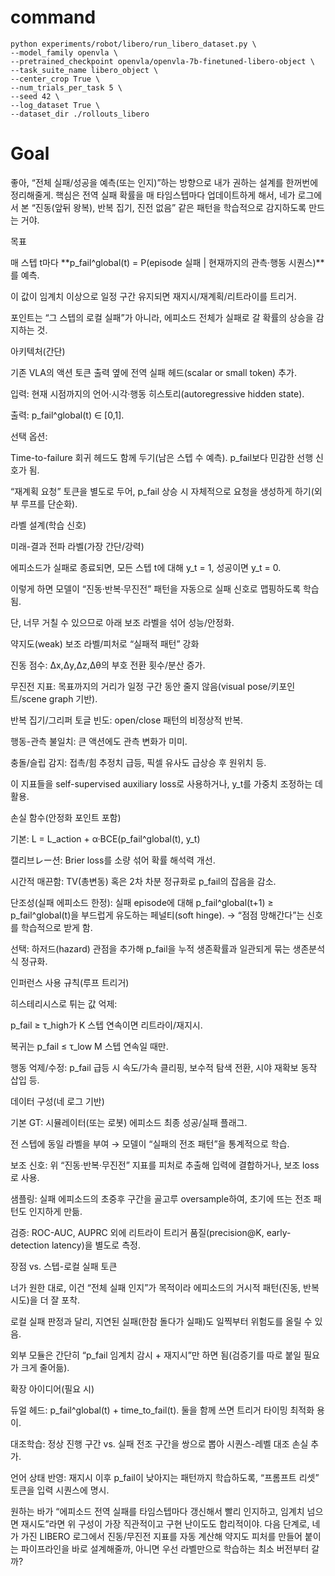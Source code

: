
# command
```
python experiments/robot/libero/run_libero_dataset.py \  
--model_family openvla \  
--pretrained_checkpoint openvla/openvla-7b-finetuned-libero-object \  
--task_suite_name libero_object \  
--center_crop True \  
--num_trials_per_task 5 \  
--seed 42 \  
--log_dataset True \  
--dataset_dir ./rollouts_libero  
```

# Goal
좋아, “전체 실패/성공을 예측(또는 인지)”하는 방향으로 내가 권하는 설계를 한꺼번에 정리해줄게. 핵심은 전역 실패 확률을 매 타임스텝마다 업데이트하게 해서, 네가 로그에서 본 “진동(앞뒤 왕복), 반복 집기, 진전 없음” 같은 패턴을 학습적으로 감지하도록 만드는 거야.

목표

매 스텝 t마다 **p_fail^global(t) = P(episode 실패 | 현재까지의 관측·행동 시퀀스)**를 예측.

이 값이 임계치 이상으로 일정 구간 유지되면 재지시/재계획/리트라이를 트리거.

포인트는 “그 스텝의 로컬 실패”가 아니라, 에피소드 전체가 실패로 갈 확률의 상승을 감지하는 것.

아키텍처(간단)

기존 VLA의 액션 토큰 출력 옆에 전역 실패 헤드(scalar or small token) 추가.

입력: 현재 시점까지의 언어·시각·행동 히스토리(autoregressive hidden state).

출력: p_fail^global(t) ∈ [0,1].

선택 옵션:

Time-to-failure 회귀 헤드도 함께 두기(남은 스텝 수 예측). p_fail보다 민감한 선행 신호가 됨.

“재계획 요청” 토큰을 별도로 두어, p_fail 상승 시 자체적으로 요청을 생성하게 하기(외부 루프를 단순화).

라벨 설계(학습 신호)

미래-결과 전파 라벨(가장 간단/강력)

에피소드가 실패로 종료되면, 모든 스텝 t에 대해 y_t = 1, 성공이면 y_t = 0.

이렇게 하면 모델이 “진동·반복·무진전” 패턴을 자동으로 실패 신호로 맵핑하도록 학습됨.

단, 너무 거칠 수 있으므로 아래 보조 라벨을 섞어 성능/안정화.

약지도(weak) 보조 라벨/피처로 “실패적 패턴” 강화

진동 점수: Δx,Δy,Δz,Δθ의 부호 전환 횟수/분산 증가.

무진전 지표: 목표까지의 거리가 일정 구간 동안 줄지 않음(visual pose/키포인트/scene graph 기반).

반복 집기/그리퍼 토글 빈도: open/close 패턴의 비정상적 반복.

행동-관측 불일치: 큰 액션에도 관측 변화가 미미.

충돌/슬립 감지: 접촉/힘 추정치 급등, 픽셀 유사도 급상승 후 원위치 등.

이 지표들을 self-supervised auxiliary loss로 사용하거나, y_t를 가중치 조정하는 데 활용.

손실 함수(안정화 포인트 포함)

기본: L = L_action + α·BCE(p_fail^global(t), y_t)

캘리브レー션: Brier loss를 소량 섞어 확률 해석력 개선.

시간적 매끈함: TV(총변동) 혹은 2차 차분 정규화로 p_fail의 잡음을 감소.

단조성(실패 에피소드 한정): 실패 episode에 대해 p_fail^global(t+1) ≥ p_fail^global(t)을 부드럽게 유도하는 페널티(soft hinge).
→ “점점 망해간다”는 신호를 학습적으로 받게 함.

선택: 하저드(hazard) 관점을 추가해 p_fail을 누적 생존확률과 일관되게 묶는 생존분석식 정규화.

인퍼런스 사용 규칙(루프 트리거)

히스테리시스로 튀는 값 억제:

p_fail ≥ τ_high가 K 스텝 연속이면 리트라이/재지시.

복귀는 p_fail ≤ τ_low M 스텝 연속일 때만.

행동 억제/수정: p_fail 급등 시 속도/가속 클리핑, 보수적 탐색 전환, 시야 재확보 동작 삽입 등.

데이터 구성(네 로그 기반)

기본 GT: 시뮬레이터(또는 로봇) 에피소드 최종 성공/실패 플래그.

전 스텝에 동일 라벨을 부여 → 모델이 “실패의 전조 패턴”을 통계적으로 학습.

보조 신호: 위 “진동·반복·무진전” 지표를 피처로 추출해 입력에 결합하거나, 보조 loss로 사용.

샘플링: 실패 에피소드의 초중후 구간을 골고루 oversample하여, 초기에 뜨는 전조 패턴도 인지하게 만듦.

검증: ROC-AUC, AUPRC 외에 리트라이 트리거 품질(precision@K, early-detection latency)을 별도로 측정.

장점 vs. 스텝-로컬 실패 토큰

너가 원한 대로, 이건 “전체 실패 인지”가 목적이라 에피소드의 거시적 패턴(진동, 반복 시도)을 더 잘 포착.

로컬 실패 판정과 달리, 지연된 실패(한참 돌다가 실패)도 일찍부터 위험도를 올릴 수 있음.

외부 모듈은 간단히 “p_fail 임계치 감시 + 재지시”만 하면 됨(검증기를 따로 붙일 필요가 크게 줄어듦).

확장 아이디어(필요 시)

듀얼 헤드: p_fail^global(t) + time_to_fail(t). 둘을 함께 쓰면 트리거 타이밍 최적화 용이.

대조학습: 정상 진행 구간 vs. 실패 전조 구간을 쌍으로 뽑아 시퀀스-레벨 대조 손실 추가.

언어 상태 반영: 재지시 이후 p_fail이 낮아지는 패턴까지 학습하도록, “프롬프트 리셋” 토큰을 입력 시퀀스에 명시.

원하는 바가 “에피소드 전역 실패를 타임스텝마다 갱신해서 빨리 인지하고, 임계치 넘으면 재시도”라면 위 구성이 가장 직관적이고 구현 난이도도 합리적이야.
다음 단계로, 네가 가진 LIBERO 로그에서 진동/무진전 지표를 자동 계산해 약지도 피처를 만들어 붙이는 파이프라인을 바로 설계해줄까, 아니면 우선 라벨만으로 학습하는 최소 버전부터 갈까?